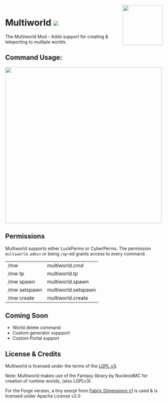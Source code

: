 <img src="https://cdn.modrinth.com/data/fgvoNDL1/icon.gif" align="right" height="128">

# Multiworld ![](http://cf.way2muchnoise.eu/multiworld-mod.svg)
The Multiworld Mod - Adds support for creating & teleporting to multiple worlds. 

 
## Command Usage:
<img src="https://user-images.githubusercontent.com/16439221/147537366-4e4f6cd3-e2cd-433a-b801-d7169a4f21d2.png" width="500">

## Permissions

Multiworld supports either LuckPerms or CyberPerms.
The permission `multiworld.admin` or being `/op`-ed grants access to every command.

|      |     |
|------|-----|
| /mw  | multiworld.cmd |
| /mw tp | multiworld.tp |
| /mw spawn | multiworld.spawn |
| /mw setspawn | multiworld.setspawn |
| /mw create | multiworld.create |

 
## Coming Soon

- World delete command
- Custom generator suppport
- Custom Portal support

## License & Credits

Multiworld is licensed under the terms of the [LGPL v3](LICENSE).

Note: Multiworld makes use of the Fantasy library by NucleoidMC for creation of runtime worlds, (also LGPLv3).

For the Forge version, a tiny exerpt from [Fabric Dimensions v1](https://github.com/FabricMC/fabric/blob/1.18/fabric-dimensions-v1/src/main/java/net/fabricmc/fabric/impl/dimension/FabricDimensionInternals.java#L45) is used & is licensed under Apache License v2.0